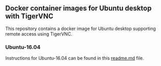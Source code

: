 ## Docker container images for Ubuntu desktop with TigerVNC

This repository contains a docker image for Ubuntu desktop supporting
remote access using TigerVNC.

### Ubuntu-16.04

Instructions for Ubuntu-16.04 can be found in this [readme.md](16.04/readme.md) file.
